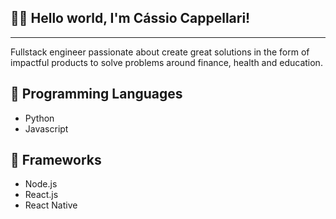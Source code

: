 ## 👨‍🚀 Hello world, I'm Cássio Cappellari!

---

Fullstack engineer passionate about create great solutions in the form of impactful products to solve problems around finance, health and education.

## 🤖 Programming Languages

- Python
- Javascript

## 🚀 Frameworks

- Node.js
- React.js
- React Native

<!--
**cassiocappellari/cassiocappellari** is a ✨ _special_ ✨ repository because its `README.md` (this file) appears on your GitHub profile.

Here are some ideas to get you started:

- 🔭 I’m currently working on ...
- 🌱 I’m currently learning ...
- 👯 I’m looking to collaborate on ...
- 🤔 I’m looking for help with ...
- 💬 Ask me about ...
- 📫 How to reach me: ...
- 😄 Pronouns: ...
- ⚡ Fun fact: ...
-->
